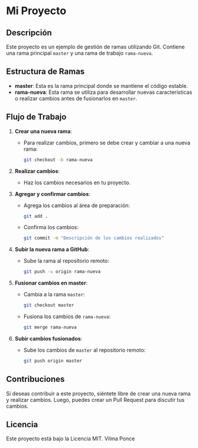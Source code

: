# Mi Proyecto

## Descripción
Este proyecto es un ejemplo de gestión de ramas utilizando Git. Contiene una rama principal `master` y una rama de trabajo `rama-nueva`.

## Estructura de Ramas
- **master**: Esta es la rama principal donde se mantiene el código estable.
- **rama-nueva**: Esta rama se utiliza para desarrollar nuevas características o realizar cambios antes de fusionarlos en `master`.

## Flujo de Trabajo
1. **Crear una nueva rama**:
   - Para realizar cambios, primero se debe crear y cambiar a una nueva rama:
     ```bash
     git checkout -b rama-nueva
     ```

2. **Realizar cambios**:
   - Haz los cambios necesarios en tu proyecto.

3. **Agregar y confirmar cambios**:
   - Agrega los cambios al área de preparación:
     ```bash
     git add .
     ```
   - Confirma los cambios:
     ```bash
     git commit -m "Descripción de los cambios realizados"
     ```

4. **Subir la nueva rama a GitHub**:
   - Sube la rama al repositorio remoto:
     ```bash
     git push -u origin rama-nueva
     ```

5. **Fusionar cambios en master**:
   - Cambia a la rama `master`:
     ```bash
     git checkout master
     ```
   - Fusiona los cambios de `rama-nueva`:
     ```bash
     git merge rama-nueva
     ```

6. **Subir cambios fusionados**:
   - Sube los cambios de `master` al repositorio remoto:
     ```bash
     git push origin master
     ```

## Contribuciones
Si deseas contribuir a este proyecto, siéntete libre de crear una nueva rama y realizar cambios. Luego, puedes crear un Pull Request para discutir tus cambios.

## Licencia
Este proyecto está bajo la Licencia MIT. Vilma Ponce


